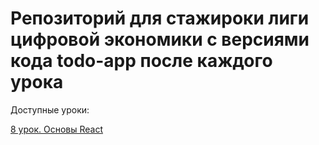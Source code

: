 # Репозиторий для стажироки лиги цифровой экономики с версиями кода todo-app после каждого урока
Доступные уроки:

[8 урок. Основы React](https://github.com/Renzi0n/code-from-lessons/tree/main/part-1(react-base))
